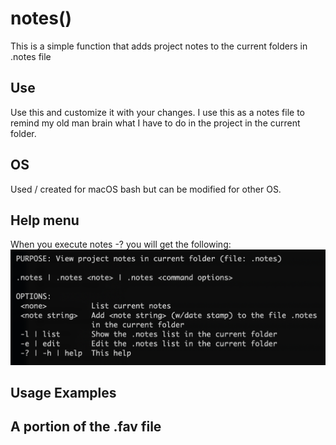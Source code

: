 # notes()
This is a simple function that adds project notes to the current folders in .notes file

## Use
Use this and customize it with your changes. I use this as a notes file to remind my old man brain what I have to do in the project in the current folder.

## OS
Used / created for macOS bash but can be modified for other OS.

## Help menu
When you execute notes -? you will get the following:
![Help menu](https://github.com/al-jimenez/notes/blob/master/notes.png)

## Usage Examples


## A portion of the .fav file  
